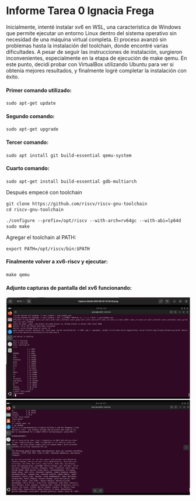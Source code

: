 
# Informe Tarea 0 Ignacia Frega

Inicialmente, intenté instalar xv6 en WSL, una característica de Windows que permite ejecutar un entorno Linux dentro del sistema operativo sin necesidad de una máquina virtual completa. El proceso avanzó sin problemas hasta la instalación del toolchain, donde encontré varias dificultades. A pesar de seguir las instrucciones de instalación, surgieron inconvenientes, especialmente en la etapa de ejecución de make qemu. En este punto, decidí probar con VirtualBox utilizando Ubuntu para ver si obtenía mejores resultados, y finalmente logré completar la instalación con éxito.

#### Primer comando utilizado:
```
sudo apt-get update
```
#### Segundo comando:
```
sudo apt-get upgrade
```
#### Tercer comando:
```
sudo apt install git build-essential qemu-system
```
#### Cuarto comando:
```
sudo apt-get install build-essential gdb-multiarch
```
Después empecé con toolchain
```
git clone https://github.com/riscv/riscv-gnu-toolchain
cd riscv-gnu-toolchain
```
```
./configure --prefix=/opt/riscv --with-arch=rv64gc --with-abi=lp64d
sudo make
```
Agregar el toolchain al PATH:
```
export PATH=/opt/riscv/bin:$PATH
```
#### Finalmente volver a xv6-riscv y ejecutar:
```
make qemu
```
#### Adjunto capturas de pantalla del xv6 funcionando:

![xv6 funcionando1](/imagenes/captura1.png)
![xv6 funcionando2](/imagenes/captura2.png)


